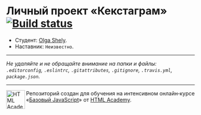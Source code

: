 # Личный проект «Кекстаграм» [![Build status][travis-image]][travis-url]

* Студент: [Olga Shely](https://up.htmlacademy.ru/javascript/9/user/16113).
* Наставник: `Неизвестно`.

---

_Не удаляйте и не обращайте внимание на папки и файлы:_<br>
_`.editorconfig`, `.eslintrc`, `.gitattributes`, `.gitignore`, `.travis.yml`, `package.json`._

---

<a href="https://htmlacademy.ru/intensive/javascript"><img align="left" width="50" height="50" title="HTML Academy" src="https://up.htmlacademy.ru/static/img/intensive/javascript/logo-for-github.svg"></a>

Репозиторий создан для обучения на интенсивном онлайн‑курсе «[Базовый JavaScript](https://htmlacademy.ru/intensive/javascript)» от [HTML Academy](https://htmlacademy.ru).

[travis-image]: https://travis-ci.org/htmlacademy-javascript/16113-kekstagram.svg?branch=master
[travis-url]: https://travis-ci.org/htmlacademy-javascript/16113-kekstagram
